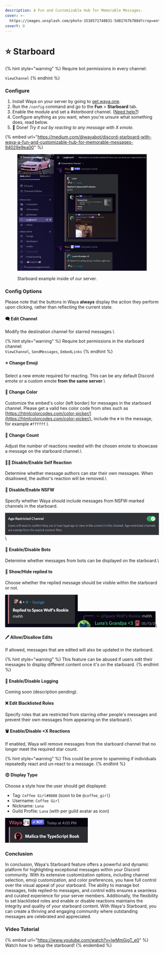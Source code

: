 ```yaml
---
description: A Fun and Customizable Hub for Memorable Messages.
cover: >-
  https://images.unsplash.com/photo-1516571748831-5d81767b788d?crop=entropy&cs=srgb&fm=jpg&ixid=M3wxOTcwMjR8MHwxfHNlYXJjaHw5fHxzdGFyc3xlbnwwfHx8fDE2ODQyNDM2ODN8MA&ixlib=rb-4.0.3&q=85
coverY: 0
---
```


# ⭐ Starboard

{% hint style="warning" %}
Require bot permissions in every channel:

`ViewChannel`
{% endhint %}

### Configure

1. Install Waya on your server by going to [get.waya.one](https://get.waya.one).
2. Run the `/config` command and go to the **Fun** > **Starboard** tab.
3. Enable the module and set a _#starboard_ channel. ([Need help?](https://lunish.nl/support))
4. Configure anything as you want, when you're unsure what something does, read below.
5. 🎉 Done! _Try it out by reacting to any message with X emote._

{% embed url="https://medium.com/@wayabot/discord-starboard-with-waya-a-fun-and-customizable-hub-for-memorable-messages-94029e9ea00" %}

<figure><img src="../.gitbook/assets/image (2) (1) (2).png" alt=""><figcaption><p>Starboard example inside of our server.</p></figcaption></figure>

### Config Options

Please note that the buttons in Waya **always** display the action they perform upon clicking, rather than reflecting the current state.

#### 🗨️ Edit Channel

Modify the destination channel for starred messages.\


{% hint style="warning" %}
Require bot permissions in the starboard channel:\
`ViewChannel`, `SendMessages`, `EmbedLinks`
{% endhint %}

#### ⭐ Change Emoji

Select a new emote required for reacting. This can be any default Discord emote or a custom emote **from the same server**.\


#### 🎨 Change Color

Customize the embed's color (left border) for messages in the starboard channel. Please get a valid hex color code from sites such as [https://htmlcolorcodes.com/color-picker/](https://htmlcolorcodes.com/color-picker/), include the `#` in the message, for example `#ffffff`.\


#### 🔢 Change Count

Adjust the number of reactions needed with the chosen emote to showcase a message on the starboard channel.\


#### 🧑‍🦰 Disable/Enable Self Reaction

Determine whether message authors can star their own messages. When disallowed, the author's reaction will be removed.\


#### 🔞 Disable/Enable NSFW

Specify whether Waya should include messages from NSFW-marked channels in the starboard.

![](<../.gitbook/assets/image (5) (1).png>)\


#### 🤖 Enable/Disable Bots

Determine whether messages from bots can be displayed on the starboard.\


#### 📝 Show/Hide replied to

Choose whether the replied message should be visible within the starboard or not.

![](<../.gitbook/assets/image (10) (1) (1).png>)![](<../.gitbook/assets/image (17) (2) (1).png>)\


#### 🖊️ Allow/Disallow Edits

If allowed, messages that are edited will also be updated in the starboard.

{% hint style="warning" %}
This feature can be abused if users edit their messages to display different content once it's on the starboard.
{% endhint %}

#### 📃 Enable/Disable Logging

Coming soon (description pending).

#### ❌ Edit Blacklisted Roles

Specify roles that are restricted from starring other people's messages and prevent their own messages from appearing on the starboard.\


#### 🗑️ Enable/Disable \<X Reactions

If enabled, Waya will remove messages from the starboard channel that no longer meet the required star count.

{% hint style="warning" %}
This could be prone to spamming if individuals repeatedly react and un-react to a message.
{% endhint %}

#### 😍 Display Type

Choose a style how the user should get displayed:

* Tag: `Coffee Girl#8888` (soon to be `@coffee_girl`)
* Username: `Coffee Girl`
* Nickname: `Luna`
* Guild Profile: `Luna` (with per guild avatar as icon)

![](<../.gitbook/assets/image (2) (1).png>)

### Conclusion

In conclusion, Waya's Starboard feature offers a powerful and dynamic platform for highlighting exceptional messages within your Discord community. With its extensive customization options, including channel selection, emoji customization, and color preferences, you have full control over the visual appeal of your starboard. The ability to manage bot messages, hide replied-to messages, and control edits ensures a seamless and curated experience for your server members. Additionally, the flexibility to set blacklisted roles and enable or disable reactions maintains the integrity and quality of your starboard content. With Waya's Starboard, you can create a thriving and engaging community where outstanding messages are celebrated and appreciated.

### Video Tutorial

{% embed url="https://www.youtube.com/watch?v=lwMmGjgT_e0" %}
Watch how to setup the starboard!
{% endembed %}
